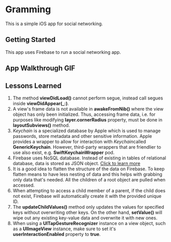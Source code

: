 # Gramming

This is a simple iOS app for social networking.

## Getting Started

This app uses Firebase to run a social networking app.

## App Walkthrough GIF

## Lessons Learned
1. The method **viewDidLoad()** cannot perform segue, instead call segues inside **viewDidAppear(_:)**.
2. A view's frame data is not available in **awakeFromNib()** where the view object has only been initialized. Thus, accessing frame data, i.e. for purposes like modifying **layer.cornerRadius** property, must be done in **layoutSubviews()** method.
3. *Keychain* is a specialized database by Apple which is used to manage passwords, store metadata and other sensitive information. Apple provides a wrapper to allow for interaction with *Keychain*called **GenericKeychain**. However, third-party wrappers that are friendlier to use also exist, e.g. **SwiftKeychainWrapper** pod.
4. Firebase uses NoSQL database. Instead of existing in tables of relational database, data is stored as JSON object. [Click to learn more](https://firebase.google.com/docs/database/web/structure-data)
5. It is a good idea to flatten the structure of the data on Firebase. To keep flatten means to have less nesting of data and this helps with grabbing only data that's needed. All the children of a root object are pulled when accessed.
6. When attempting to access a child member of a parent, if the child does not exist, Firebase will automatically create it with the provided unique ID.
7. The **updateChildValues()** method only updates the values for specified keys without overwriting other keys. On the other hand, **setValue()** will wipe out any existing key-value data and overwrite it with new ones.
8. When using a **UITapGestureRecognizer** instance on a view object, such as a **UIImageView** instance, make sure to set it's **userInteractionEnabled** property to **true**.
